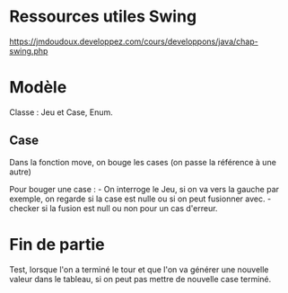 # Ressources utiles Swing


https://jmdoudoux.developpez.com/cours/developpons/java/chap-swing.php


# Modèle 
 
Classe : Jeu et Case, Enum.

## Case

Dans la fonction move, on bouge les cases (on passe la référence à une autre)

Pour bouger une case : 
    - On interroge le Jeu, si on va vers la gauche par exemple, on regarde si la case est nulle ou si on peut fusionner avec. 
    - checker si la fusion est null ou non pour un cas d'erreur.


# Fin de partie 

Test, lorsque l'on a terminé le tour et que l'on va générer une nouvelle valeur dans le tableau, si on peut pas mettre de nouvelle case terminé.